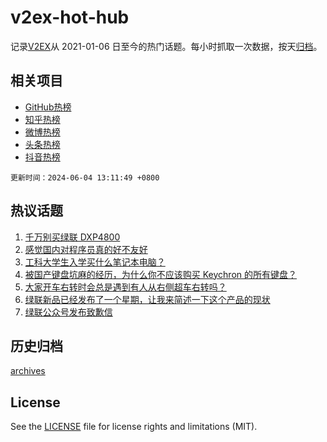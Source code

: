 # v2ex-hot-hub

 记录[V2EX](https://www.v2ex.com/)从 2021-01-06 日至今的热门话题。每小时抓取一次数据，按天[归档](archives)。
 
 ## 相关项目

- [GitHub热榜](https://github.com/lonnyzhang423/github-hot-hub)
- [知乎热榜](https://github.com/lonnyzhang423/zhihu-hot-hub)
- [微博热榜](https://github.com/lonnyzhang423/weibo-hot-hub)
- [头条热榜](https://github.com/lonnyzhang423/toutiao-hot-hub)
- [抖音热榜](https://github.com/lonnyzhang423/douyin-hot-hub)


 `更新时间：2024-06-04 13:11:49 +0800`

## 热议话题

1. [千万别买绿联 DXP4800](https://www.v2ex.com/t/1046399)
1. [感觉国内对程序员真的好不友好](https://www.v2ex.com/t/1046407)
1. [工科大学生入学买什么笔记本电脑？](https://www.v2ex.com/t/1046534)
1. [被国产键盘坑麻的经历，为什么你不应该购买 Keychron 的所有键盘？](https://www.v2ex.com/t/1046365)
1. [大家开车右转时会总是遇到有人从右侧超车右转吗？](https://www.v2ex.com/t/1046563)
1. [绿联新品已经发布了一个星期，让我来简述一下这个产品的现状](https://www.v2ex.com/t/1046474)
1. [绿联公众号发布致歉信](https://www.v2ex.com/t/1046482)

## 历史归档

[archives](archives)

## License

See the [LICENSE](LICENSE) file for license rights and limitations (MIT).

